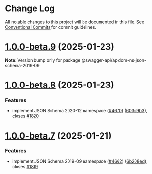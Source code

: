 # Change Log

All notable changes to this project will be documented in this file.
See [Conventional Commits](https://conventionalcommits.org) for commit guidelines.

# [1.0.0-beta.9](https://github.com/swagger-api/apidom/compare/v1.0.0-beta.8...v1.0.0-beta.9) (2025-01-23)

**Note:** Version bump only for package @swagger-api/apidom-ns-json-schema-2019-09

# [1.0.0-beta.8](https://github.com/swagger-api/apidom/compare/v1.0.0-beta.7...v1.0.0-beta.8) (2025-01-23)

### Features

- implement JSON Schema 2020-12 namespace ([#4670](https://github.com/swagger-api/apidom/issues/4670)) ([603c9b3](https://github.com/swagger-api/apidom/commit/603c9b30bf46a916926e74ae259e4a6184eb2da3)), closes [#1820](https://github.com/swagger-api/apidom/issues/1820)

# [1.0.0-beta.7](https://github.com/swagger-api/apidom/compare/v1.0.0-beta.6...v1.0.0-beta.7) (2025-01-21)

### Features

- implement JSON Schema 2019-09 namespace ([#4662](https://github.com/swagger-api/apidom/issues/4662)) ([6b208ed](https://github.com/swagger-api/apidom/commit/6b208ed14940d3b71d79020dc93f931a417e337e)), closes [#1819](https://github.com/swagger-api/apidom/issues/1819)

